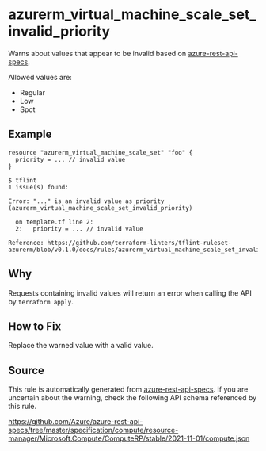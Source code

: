 <!--- This file generated by `tools/apispec-rule-gen/main.go`. DO NOT EDIT --->

# azurerm_virtual_machine_scale_set_invalid_priority

Warns about values that appear to be invalid based on [azure-rest-api-specs](https://github.com/Azure/azure-rest-api-specs).

Allowed values are:
- Regular
- Low
- Spot

## Example

```hcl
resource "azurerm_virtual_machine_scale_set" "foo" {
  priority = ... // invalid value
}
```

```
$ tflint
1 issue(s) found:

Error: "..." is an invalid value as priority (azurerm_virtual_machine_scale_set_invalid_priority)

  on template.tf line 2:
  2:   priority = ... // invalid value

Reference: https://github.com/terraform-linters/tflint-ruleset-azurerm/blob/v0.1.0/docs/rules/azurerm_virtual_machine_scale_set_invalid_priority.md

```

## Why

Requests containing invalid values will return an error when calling the API by `terraform apply`.

## How to Fix

Replace the warned value with a valid value.

## Source

This rule is automatically generated from [azure-rest-api-specs](https://github.com/Azure/azure-rest-api-specs). If you are uncertain about the warning, check the following API schema referenced by this rule.

https://github.com/Azure/azure-rest-api-specs/tree/master/specification/compute/resource-manager/Microsoft.Compute/ComputeRP/stable/2021-11-01/compute.json
